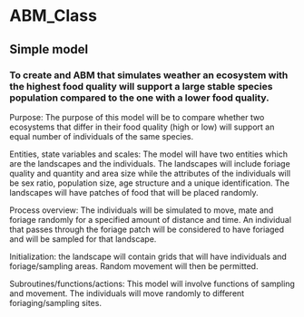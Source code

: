 # ABM_Class

## Simple model

### To create and ABM that simulates weather an ecosystem with the highest food quality will support a large stable species population compared to the one with a lower food quality.

Purpose: The purpose of this model will be to compare whether two ecosystems that differ in their food quality (high or low) will support an equal number of individuals of the same species. 

Entities, state variables and scales: The model will have two entities which are the landscapes and the individuals. The landscapes will include foriage quality and quantity and area size while the attributes of the individuals will be sex ratio, population size, age structure and a unique identification. The landscapes will have patches of food that will be placed randomly.

Process overview: The individuals will be simulated to move, mate and foriage randomly for a specified amount of distance and time. An individual that passes through the foriage patch will be considered to have foriaged and will be sampled for that landscape.

Initialization: the landscape will contain grids that will have individuals and foriage/sampling areas. Random movement will then be permitted. 

Subroutines/functions/actions: This model will involve functions of sampling and movement. The individuals will move randomly to different foriaging/sampling sites.